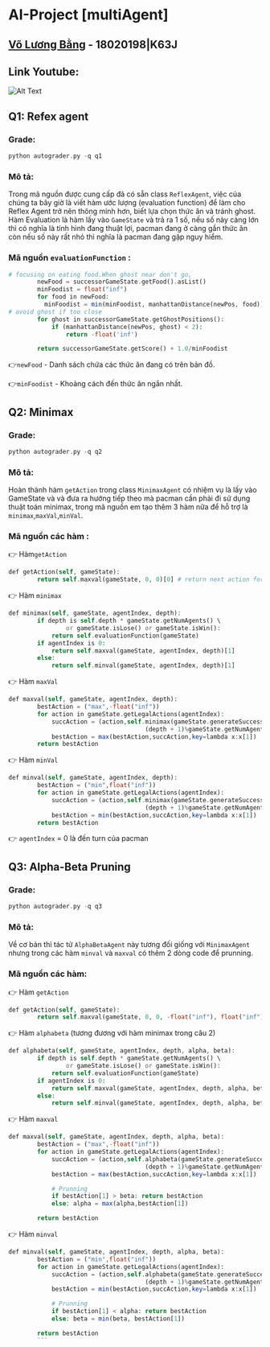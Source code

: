 # AI-Project [multiAgent]
## [Võ Lương Bằng](https://github.com/dawndie) - 18020198|K63J
## Link Youtube:

![Alt Text](https://media.giphy.com/media/11UyDwkBKvmybe/giphy.gif)

## Q1: Refex agent
### Grade:
```php
python autograder.py -q q1
```
### Mô tả: 
Trong mã nguồn được cung cấp đã có sẵn class `ReflexAgent`, việc của chúng ta bây giờ là viết hàm ước lượng (evaluation function) để làm cho Reflex Agent trở nên thông minh hơn, biết lựa chọn thức ăn và tránh ghost. Hàm Evaluation là hàm lấy vào `GameState` và trả ra 1 số, nếu số này càng lớn thì có nghĩa là tính hình đang thuật lợi, pacman đang ở càng gần thức ăn còn nếu số này rất nhỏ thì nghĩa là pacman đang gặp nguy hiểm.

### Mã nguồn `evaluationFunction` :
```php
# focusing on eating food.When ghost near don't go,
        newFood = successorGameState.getFood().asList()
        minFoodist = float("inf")
        for food in newFood:
          minFoodist = min(minFoodist, manhattanDistance(newPos, food))
# avoid ghost if too close
        for ghost in successorGameState.getGhostPositions():
            if (manhattanDistance(newPos, ghost) < 2): 
                return -float('inf')

        return successorGameState.getScore() + 1.0/minFoodist
```
👉`newFood` - Danh sách chứa các thức ăn đang có trên bản đồ.

👉`minFoodist` - Khoảng cách đến thức ăn ngắn nhất.

## Q2: Minimax
### Grade:
```php
python autograder.py -q q2
```
### Mô tả: 
Hoàn thành hàm `getAction` trong class `MinimaxAgent` có nhiệm vụ là lấy vào GameState và và đưa ra hướng tiếp theo mà pacman cần phải đi sử dụng thuật toán minimax, trong mã nguồn em tạo thêm 3 hàm nữa để hỗ trợ là `minimax`,`maxVal`,`minVal`.
### Mã nguồn các hàm :
👉 Hàm`getAction`
```php
def getAction(self, gameState):
        return self.maxval(gameState, 0, 0)[0] # return next action for pacman
```
👉 Hàm `minimax`
```php
def minimax(self, gameState, agentIndex, depth):
        if depth is self.depth * gameState.getNumAgents() \
                or gameState.isLose() or gameState.isWin():
            return self.evaluationFunction(gameState) 
        if agentIndex is 0:
            return self.maxval(gameState, agentIndex, depth)[1] 
        else:
            return self.minval(gameState, agentIndex, depth)[1]
```

👉 Hàm `maxVal`
```php
def maxval(self, gameState, agentIndex, depth):
        bestAction = ("max",-float("inf"))
        for action in gameState.getLegalActions(agentIndex):
            succAction = (action,self.minimax(gameState.generateSuccessor(agentIndex,action),
                                      (depth + 1)%gameState.getNumAgents(),depth+1))
            bestAction = max(bestAction,succAction,key=lambda x:x[1])
        return bestAction
```
👉 Hàm `minVal`
```php
def minval(self, gameState, agentIndex, depth):
        bestAction = ("min",float("inf"))
        for action in gameState.getLegalActions(agentIndex):
            succAction = (action,self.minimax(gameState.generateSuccessor(agentIndex,action),
                                      (depth + 1)%gameState.getNumAgents(),depth+1))
            bestAction = min(bestAction,succAction,key=lambda x:x[1])
        return bestAction
```
👉 `agentIndex` = 0 là đến turn của pacman

## Q3: Alpha-Beta Pruning
### Grade:
```php
python autograder.py -q q3
```
### Mô tả: 
Về cơ bản thì tác tử `AlphaBetaAgent` này tương đối giống với `MinimaxAgent` nhưng trong các hàm `minval` và `maxval` có thêm 2 dòng code để prunning.
### Mã nguồn các hàm:
👉 Hàm `getAction`
```php
def getAction(self, gameState):
        return self.maxval(gameState, 0, 0, -float("inf"), float("inf"))[0]
```

👉 Hàm `alphabeta` (tương đương với hàm minimax trong câu 2)
```php
def alphabeta(self, gameState, agentIndex, depth, alpha, beta):
        if depth is self.depth * gameState.getNumAgents() \
                or gameState.isLose() or gameState.isWin():
            return self.evaluationFunction(gameState)
        if agentIndex is 0:
            return self.maxval(gameState, agentIndex, depth, alpha, beta)[1]
        else:
            return self.minval(gameState, agentIndex, depth, alpha, beta)[1]
```

👉 Hàm `maxval`
```php
def maxval(self, gameState, agentIndex, depth, alpha, beta):
        bestAction = ("max",-float("inf"))
        for action in gameState.getLegalActions(agentIndex):
            succAction = (action,self.alphabeta(gameState.generateSuccessor(agentIndex,action),
                                      (depth + 1)%gameState.getNumAgents(),depth+1, alpha, beta))
            bestAction = max(bestAction,succAction,key=lambda x:x[1])

            # Prunning
            if bestAction[1] > beta: return bestAction
            else: alpha = max(alpha,bestAction[1])

        return bestAction
```   

👉 Hàm `minval`
```php
def minval(self, gameState, agentIndex, depth, alpha, beta):
        bestAction = ("min",float("inf"))
        for action in gameState.getLegalActions(agentIndex):
            succAction = (action,self.alphabeta(gameState.generateSuccessor(agentIndex,action),
                                      (depth + 1)%gameState.getNumAgents(),depth+1, alpha, beta))
            bestAction = min(bestAction,succAction,key=lambda x:x[1])

            # Prunning
            if bestAction[1] < alpha: return bestAction
            else: beta = min(beta, bestAction[1])

        return bestAction
        ```




